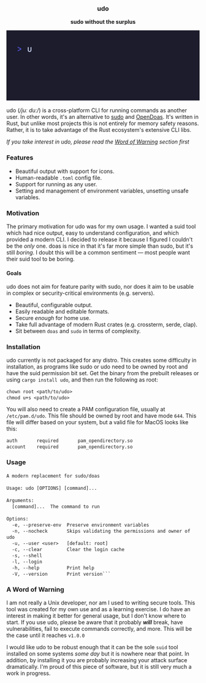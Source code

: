 <h3 align="center">udo</h3>
<p align="center"><b>sudo without the surplus</b></p>

<img src="./media/demo.gif?raw=true">

udo (_/juː duː/_) is a cross-platform CLI for running commands as another user. In other words, it's an alternative to [sudo](https://github.com/sudo-project/sudo) and [OpenDoas](https://github.com/Duncaen/OpenDoas). It's written in Rust, but unlike most projects this is not entirely for memory safety reasons. Rather, it is to take advantage of the Rust ecosystem's extensive CLI libs.

_If you take interest in udo, please read the [Word of Warning](#a-word-of-warning) section first_

### Features

- Beautiful output with support for icons.
- Human-readable `.toml` config file.
- Support for running as any user.
- Setting and management of environment variables, unsetting unsafe variables.

### Motivation

The primary motivation for udo was for my own usage. I wanted a suid tool which had nice output, easy to understand configuration, and which provided a modern CLI. I decided to release it because I figured I couldn't be the _only_ one. doas is nice in that it's far more simple than sudo, but it's still _boring_. I doubt this will be a common sentiment — most people want their suid tool to be boring.

#### Goals

udo does not aim for feature parity with sudo, nor does it aim to be usable in complex or security-critical environments (e.g. servers).

- Beautiful, configurable output.
- Easily readable and editable formats.
- Secure _enough_ for home use.
- Take full advantage of modern Rust crates (e.g. crossterm, serde, clap).
- Sit between `doas` and `sudo` in terms of complexity.

### Installation

udo currently is not packaged for any distro. This creates some difficulty in installation, as programs like sudo or udo need to be owned by root and have the suid permission bit set. Get the binary from the prebuilt releases or using `cargo install udo`, and then run the following as root:

```
chown root <path/to/udo>
chmod u+s <path/to/udo>
```

You will also need to create a PAM configuration file, usually at `/etc/pam.d/udo`. This file should be owned by root and have mode `644`. This file will differ based on your system, but a valid file for MacOS looks like this:

```
auth       required       pam_opendirectory.so
account    required       pam_opendirectory.so
```

### Usage

````
A modern replacement for sudo/doas

Usage: udo [OPTIONS] [command]...

Arguments:
  [command]...  The command to run

Options:
  -e, --preserve-env  Preserve environment variables
  -n, --nocheck       Skips validating the permissions and owner of udo
  -u, --user <user>   [default: root]
  -c, --clear         Clear the login cache
  -s, --shell
  -l, --login
  -h, --help          Print help
  -V, --version       Print version```
````

### A Word of Warning

I am not really a Unix developer, nor am I used to writing secure tools. This tool was created for my own use and as a learning exercise. I do have an interest in making it better for general usage, but I don't know where to start. If you use udo, please be aware that it probably **_will_** break, have vulnerabilities, fail to execute commands correctly, and more. This will be the case until it reaches `v1.0.0`

I would like udo to be robust enough that it can be the sole `suid` tool installed on some systems _some day_ but it is nowhere near that point. In addition, by installing it you are probably increasing your attack surface dramatically. I'm proud of this piece of software, but it is still very much a work in progress.

```

```
